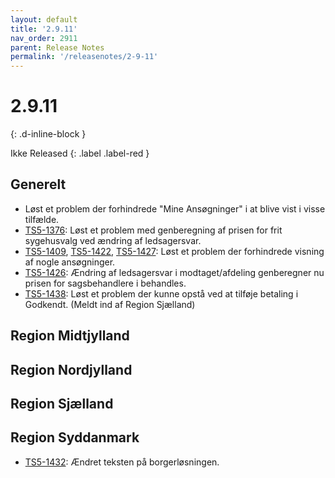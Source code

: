 ```yaml
---
layout: default
title: '2.9.11'
nav_order: 2911
parent: Release Notes
permalink: '/releasenotes/2-9-11'
---
```


# 2.9.11
{: .d-inline-block }

Ikke Released
{: .label .label-red }

## Generelt
- Løst et problem der forhindrede "Mine Ansøgninger" i at blive vist i visse tilfælde.
- [TS5-1376](https://sd.trifork.com/browse/TS5-1376): Løst et problem med genberegning af prisen for frit sygehusvalg ved ændring af ledsagersvar.
- [TS5-1409](https://sd.trifork.com/browse/TS5-1409), [TS5-1422](https://sd.trifork.com/browse/TS5-1422), [TS5-1427](https://sd.trifork.com/browse/TS5-1427): Løst et problem der forhindrede visning af nogle ansøgninger.
- [TS5-1426](https://sd.trifork.com/browse/TS5-1426): Ændring af ledsagersvar i modtaget/afdeling genberegner nu prisen for sagsbehandlere i behandles.
- [TS5-1438](https://sd.trifork.com/browse/TS5-1438): Løst et problem der kunne opstå ved at tilføje betaling i Godkendt. (Meldt ind af Region Sjælland)

## Region Midtjylland

## Region Nordjylland

## Region Sjælland

## Region Syddanmark
- [TS5-1432](https://sd.trifork.com/browse/TS5-1426): Ændret teksten på borgerløsningen.
